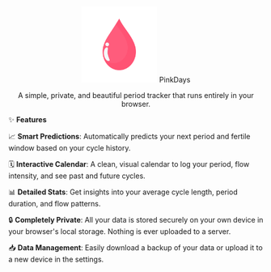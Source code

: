 
<p align="center">
<img src="pinkdays_transparentlogo.png" alt="PinkDays Logo" width="150"/> PinkDays
</p>

<p align="center">
A simple, private, and beautiful period tracker that runs entirely in your browser.
</p>

✨ **Features**

📈 **Smart Predictions**: Automatically predicts your next period and fertile window based on your cycle history.

🗓️ **Interactive Calendar**: A clean, visual calendar to log your period, flow intensity, and see past and future cycles.

📊 **Detailed Stats**: Get insights into your average cycle length, period duration, and flow patterns.

🔒 **Completely Private**: All your data is stored securely on your own device in your browser's local storage. Nothing is ever uploaded to a server.

📥 **Data Management**: Easily download a backup of your data or upload it to a new device in the settings.
